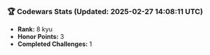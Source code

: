 ### 🏆 Codewars Stats (Updated: 2025-02-27 14:08:11 UTC)

- **Rank:** 8 kyu
- **Honor Points:** 3
- **Completed Challenges:** 1
